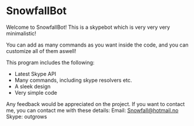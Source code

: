 # SnowfallBot

Welcome to SnowfallBot! This is a skypebot which is very very very minimalistic!

You can add as many commands as you want inside the code, and you can customize all of them aswell!

This program includes the following: 
* Latest Skype API
* Many commands, including skype resolvers etc.
* A sleek design
* Very simple code

Any feedback would be appreciated on the project.
If you want to contact me, you can contact me with these details:
Email: Snowfall@hotmail.no
Skype: outgrows